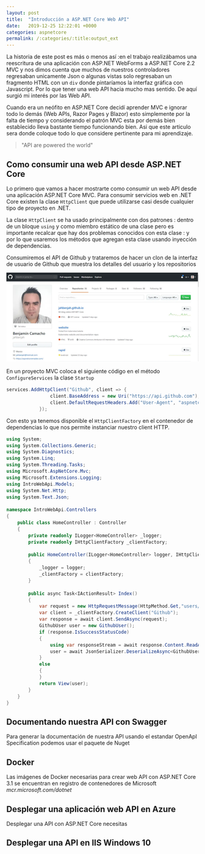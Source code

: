 ```yaml
---
layout: post
title:  "Introducción a ASP.NET Core Web API"
date:   2019-12-25 12:22:01 +0000
categories: aspnetcore
permalink: /:categories/:title:output_ext
---
```


La historia de este post es más o menos así :en el trabajo realizábamos una reescritura de una aplicación con ASP.NET WebForms a ASP.NET Core 2.2 MVC y nos dimos cuenta que muchos de nuestros controladores regresaban unicamente Json o algunas vistas solo regresaban un fragmento HTML con un `div` donde pintaríamos la interfaz gráfica con Javascript.  Por lo que tener una web API hacia mucho mas sentido. De aquí surgió mi interés por las Web API.

Cuando era un neófito en ASP.NET Core decidí aprender MVC e ignorar todo lo demás (Web APIs, Razor Pages y Blazor) esto simplemente por la falta de tiempo y considerando el patrón MVC esta por demás bien establecido lleva bastante tiempo funcionando bien. Asi que este articulo sera donde coloque todo lo que considere pertinente para mi aprendizaje.

> "API are powered the world"

## Como consumir una web API desde ASP.NET Core

Lo primero que vamos a hacer mostrarte como consumir un web API desde una aplicación ASP.NET Core MVC. Para consumir servicios web en .NET Core existen la clase `HttpClient` que puede utilizarse casi desde cualquier tipo de proyecto en .NET.

La clase `HttpClient` se ha usado principalmente con dos patrones : dentro de un bloque `using` y como miembro estático de una clase pero es importante recalcar que hay dos problemas conocidos con esta clase : []()  y []() por lo que usaremos los métodos que agregan esta clase usando inyección de dependencias.

Consumiremos el API de Github y trataremos de hacer un clon de la interfaz de usuario de Github que muestra los detalles del usuario y los repositorios

<img src="/img/CapturaGithub.webp" loading="lazy"  alt="Captura de la página de Github">

En un proyecto MVC coloca el siguiente código en el método `ConfigureServices` la clase `Startup`

```cs
services.AddHttpClient("Github", client => {
                client.BaseAddress = new Uri("https://api.github.com");
                client.DefaultRequestHeaders.Add("User-Agent", "aspnetcoremaster.com");
            });
```

Con esto ya tenemos disponible el `HttpClientFactory` en el contenedor de dependencias lo que nos permite instanciar nuestro client HTTP.

```cs
using System;
using System.Collections.Generic;
using System.Diagnostics;
using System.Linq;
using System.Threading.Tasks;
using Microsoft.AspNetCore.Mvc;
using Microsoft.Extensions.Logging;
using IntroWebApi.Models;
using System.Net.Http;
using System.Text.Json;

namespace IntroWebApi.Controllers
{
    public class HomeController : Controller
    {
        private readonly ILogger<HomeController> _logger;
        private readonly IHttpClientFactory _clientFactory;

        public HomeController(ILogger<HomeController> logger, IHttpClientFactory clientFactory)
        {
            _logger = logger;
            _clientFactory = clientFactory;
        }

        public async Task<IActionResult> Index()
        {
            var request = new HttpRequestMessage(HttpMethod.Get,"users/jahbenjah");
            var client = _clientFactory.CreateClient("Github");
            var response = await client.SendAsync(request);
            GithubUser user = new GithubUser();
            if (response.IsSuccessStatusCode)
            {
                using var responseStream = await response.Content.ReadAsStreamAsync();
                user = await JsonSerializer.DeserializeAsync<GithubUser>(responseStream);
            }
            else
            {               
            }
            return View(user);
        }
    }
}
```

## Documentando nuestra API con Swagger

Para generar la documentación de nuestra API usando el estandar OpenApI Specification podemos usar el paquete de Nuget

## Docker

Las imágenes de Docker necesarias para crear web API con ASP.NET Core 3.1 se encuentran en registro de contenedores de Microsoft _mcr.microsoft.com/dotnet_

## Desplegar una aplicación web API en Azure

Desplegar una API con ASP.NET Core necesitas

## Desplegar una API en IIS Windows 10
